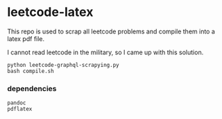# leetcode-latex

This repo is used to scrap all leetcode problems and compile them into a latex pdf file.

I cannot read leetcode in the military, so I came up with this solution.

```
python leetcode-graphql-scrapying.py
bash compile.sh
```

### dependencies

```
pandoc
pdflatex
```


